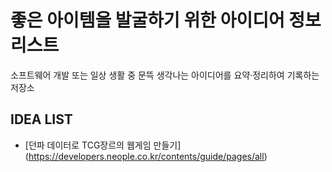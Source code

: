 # 좋은 아이템을 발굴하기 위한 아이디어 정보 리스트

소프트웨어 개발 또는 일상 생활 중 문뜩 생각나는 아이디어를 요약·정리하여 기록하는 저장소


## IDEA LIST
* [던파 데이터로 TCG장르의 웹게임 만들기] (https://developers.neople.co.kr/contents/guide/pages/all)
